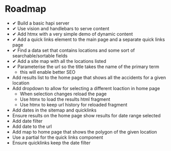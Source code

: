 # Roadmap

* ✔ Build a basic hapi server
* ✔ Use vision and handlebars to serve content
* ✔ Add htmx with a very simple demo of dynamic content
* ✔ Add a quick links element to the main page and a separate quick links page
* ✔ Find a data set that contains locations and some sort of searchable/sortable fields
* ✔ Add a site map with all the locations listed
* ✔ Parameterise the url so the title takes the name of the primary term
  * this will enable better SEO
* Add results list to the home page that shows all the accidents for a given location
* Add dropdown to allow for selecting a different loaction in home page
  * When selection changes reload the page
  * Use htmx to load the results html fragment
  * Use htmx to keep url history for reloaded fragment
* Add dates in the sitemap and quicklinks
* Ensure results on the home page show results for date range selected 
* Add date filter
* Add date to the url
* Add map to home page that shows the polygon of the given location
* Use a partial for the quick links component
* Ensure quicklinks keep the date filter
